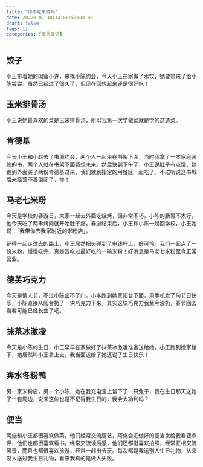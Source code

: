 ```yaml
---
title: "你不吃东西吗"
date: 20220-07-30T14:00:53+08:00
draft: false
tags: []
categories: [废言废语]
---
```




## 饺子

小王带着她的闺蜜小许，来找小陈约会，今天小王在家做了水饺，她要带来了给小陈尝尝，虽然已经过了很久了，但现在回想起来还是很好吃！

## 玉米排骨汤

小王说她最喜欢的菜是玉米排骨汤，所以我第一次学做菜就是学的这道菜。

## 肯德基

今天小王和小赵去了书城约会，两个人一起坐在书架下面，当时我拿了一本家庭装修的书，两个人就在书架下面畅想未来。然后快到下午了，小王说肚子有点饿，她跑到外面买了两份肯德基过来，我们就到指定的用餐区一起吃了。不过听说这书城后来经营不善倒闭了，惨！

## 马老七米粉

今天是学校的春游日，大家一起去外面吃烧烤，但非常不巧，小陈的肠胃不太好，他今天吃了两串烤肉就开始肚子疼。春游结束后，小王和小陈一起回学校，小王她说：「我带你去我家附近的米粉店」。

记得一起走过去的路上，小王居然把头碰到了电线杆上，好可怜。我们一起点了一份米粉，慢慢吃完，真是我吃过最好吃的一碗米粉！好消息是马老七米粉至今正常营业。

## 德芙巧克力

今天是情人节，不过小陈出不了门，小李跑到她家阳台下面，用手机发了句节日快乐，小陈直接从阳台扔了一块巧克力下来，其实这块巧克力我至今没扔，春节回去看看可能已经长虫了吧。

## 抹茶冰激凌

今天是小陈的生日，小王早早在家做好了抹茶冰激凌准备送给她，小王跑到她家楼下，她居然叫小王拿上去，我当面送给了她还说了生日快乐！

## 奔水冬粉鸭

另一家米粉店，另一个小陈，她在我充电宝上留下了一只兔子，我在生日那天送她了一套周边，说来这位也是不记得我生日的，我会太功利吗？

## 便当

阿施和小王都很喜欢做菜，他们经常交流厨艺，阿施会吧做好的便当发给我看要点评，他们也都很喜欢看书，经常交流读后感，他们还都挺喜欢拍照，经常互相交流风景，而且也都很喜欢旅游，经常一起出去玩。每次都是我送别人生日礼物，从来没人送过我生日礼物，看来我真的是做人失败。

